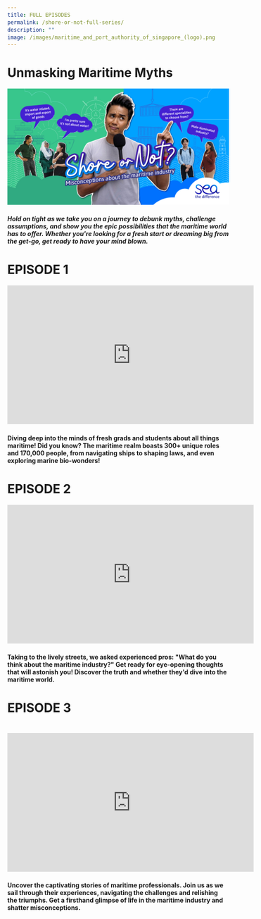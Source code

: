 ```yaml
---
title: FULL EPISODES
permalink: /shore-or-not-full-series/
description: ""
image: /images/maritime_and_port_authority_of_singapore_(logo).png
---
```

# Unmasking Maritime Myths
![](/images/mpa_shore%20or%20not_kv_1200x630_3oct23-2.jpg)


##### Hold on tight as we take you on a journey to debunk myths, challenge assumptions, and show you the epic possibilities that the maritime world has to offer. Whether you're looking for a fresh start or dreaming big from the get-go, get ready to have your mind blown.

# EPISODE 1
<iframe allowfullscreen="" allow="accelerometer; autoplay; clipboard-write; encrypted-media; gyroscope; picture-in-picture; web-share" frameborder="0" title="YouTube video player" src="https://www.youtube.com/embed/1rbu6PWARtw?si=dDuz8BSxvPsLGLPx" height="315" width="560"></iframe>

#### Diving deep into the minds of fresh grads and students about all things maritime! Did you know? The maritime realm boasts 300+ unique roles and 170,000 people, from navigating ships to shaping laws, and even exploring marine bio-wonders!
#### 

# EPISODE 2
<iframe allowfullscreen="" allow="accelerometer; autoplay; clipboard-write; encrypted-media; gyroscope; picture-in-picture; web-share" frameborder="0" title="YouTube video player" src="https://www.youtube.com/embed/1rbu6PWARtw?si=dDuz8BSxvPsLGLPx" height="315" width="560"></iframe>

#### Taking to the lively streets, we asked experienced pros: "What do you think about the maritime industry?" Get ready for eye-opening thoughts that will astonish you! Discover the truth and whether they'd dive into the maritime world.
#### 

# EPISODE 3
# 

<iframe allowfullscreen="" allow="accelerometer; autoplay; clipboard-write; encrypted-media; gyroscope; picture-in-picture; web-share" frameborder="0" title="YouTube video player" src="https://www.youtube.com/embed/1rbu6PWARtw?si=dDuz8BSxvPsLGLPx" height="315" width="560"></iframe>

#### Uncover the captivating stories of maritime professionals. Join us as we sail through their experiences, navigating the challenges and relishing the triumphs. Get a firsthand glimpse of life in the maritime industry and shatter misconceptions.